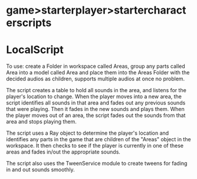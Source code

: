 # game>starterplayer>startercharacterscripts

# LocalScript

To use: create a Folder in workspace called Areas, group any parts called Area into a model called Area and place them into the Areas Folder with the decided audios as children, supports multiple audios at once no problem.

The script creates a table to hold all sounds in the area, and listens for the player's location to change. When the player moves into a new area, the script identifies all sounds in that area and fades out any previous sounds that were playing. Then it fades in the new sounds and plays them. When the player moves out of an area, the script fades out the sounds from that area and stops playing them.

The script uses a Ray object to determine the player's location and identifies any parts in the game that are children of the "Areas" object in the workspace. It then checks to see if the player is currently in one of these areas and fades in/out the appropriate sounds.

The script also uses the TweenService module to create tweens for fading in and out sounds smoothly.
